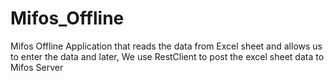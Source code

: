 Mifos_Offline
=============

Mifos Offline Application that reads the data from Excel sheet and allows us to enter the data and later, We use RestClient to post the excel sheet data to Mifos Server